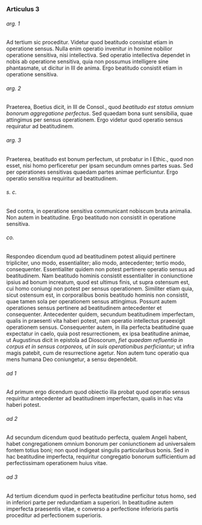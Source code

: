 ### Articulus 3

###### arg. 1
Ad tertium sic proceditur. Videtur quod beatitudo consistat etiam in operatione sensus. Nulla enim operatio invenitur in homine nobilior operatione sensitiva, nisi intellectiva. Sed operatio intellectiva dependet in nobis ab operatione sensitiva, quia non possumus intelligere sine phantasmate, ut dicitur in III de anima. Ergo beatitudo consistit etiam in operatione sensitiva.

###### arg. 2
Praeterea, Boetius dicit, in III de Consol., quod *beatitudo est status omnium bonorum aggregatione perfectus*. Sed quaedam bona sunt sensibilia, quae attingimus per sensus operationem. Ergo videtur quod operatio sensus requiratur ad beatitudinem.

###### arg. 3
Praeterea, beatitudo est bonum perfectum, ut probatur in I Ethic., quod non esset, nisi homo perficeretur per ipsam secundum omnes partes suas. Sed per operationes sensitivas quaedam partes animae perficiuntur. Ergo operatio sensitiva requiritur ad beatitudinem.

###### s. c.
Sed contra, in operatione sensitiva communicant nobiscum bruta animalia. Non autem in beatitudine. Ergo beatitudo non consistit in operatione sensitiva.

###### co.
Respondeo dicendum quod ad beatitudinem potest aliquid pertinere tripliciter, uno modo, essentialiter; alio modo, antecedenter; tertio modo, consequenter. Essentialiter quidem non potest pertinere operatio sensus ad beatitudinem. Nam beatitudo hominis consistit essentialiter in coniunctione ipsius ad bonum increatum, quod est ultimus finis, ut supra ostensum est, cui homo coniungi non potest per sensus operationem. Similiter etiam quia, sicut ostensum est, in corporalibus bonis beatitudo hominis non consistit, quae tamen sola per operationem sensus attingimus. Possunt autem operationes sensus pertinere ad beatitudinem antecedenter et consequenter. Antecedenter quidem, secundum beatitudinem imperfectam, qualis in praesenti vita haberi potest, nam operatio intellectus praeexigit operationem sensus. Consequenter autem, in illa perfecta beatitudine quae expectatur in caelo, quia post resurrectionem, ex ipsa beatitudine animae, ut Augustinus dicit in epistola ad Dioscorum, *fiet quaedam refluentia in corpus et in sensus corporeos, ut in suis operationibus perficiantur*; ut infra magis patebit, cum de resurrectione agetur. Non autem tunc operatio qua mens humana Deo coniungetur, a sensu dependebit.

###### ad 1
Ad primum ergo dicendum quod obiectio illa probat quod operatio sensus requiritur antecedenter ad beatitudinem imperfectam, qualis in hac vita haberi potest.

###### ad 2
Ad secundum dicendum quod beatitudo perfecta, qualem Angeli habent, habet congregationem omnium bonorum per coniunctionem ad universalem fontem totius boni; non quod indigeat singulis particularibus bonis. Sed in hac beatitudine imperfecta, requiritur congregatio bonorum sufficientium ad perfectissimam operationem huius vitae.

###### ad 3
Ad tertium dicendum quod in perfecta beatitudine perficitur totus homo, sed in inferiori parte per redundantiam a superiori. In beatitudine autem imperfecta praesentis vitae, e converso a perfectione inferioris partis proceditur ad perfectionem superioris.

